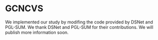 # GCNCVS
We implemented our study by modifing the code provided by DSNet and PGL-SUM.
We thank DSNet and PGL-SUM for their contributions.
We will publish more information soon.

